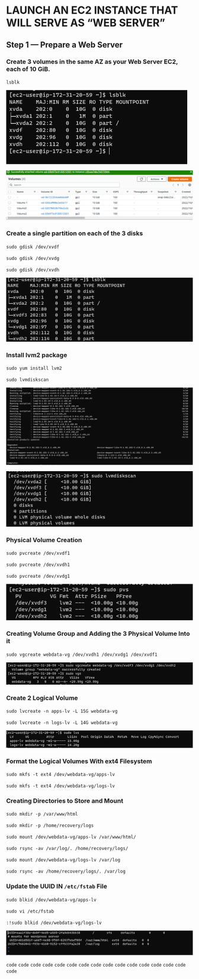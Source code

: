 # LAUNCH AN EC2 INSTANCE THAT WILL SERVE AS “WEB SERVER”

## Step 1 — Prepare a Web Server

### Create 3 volumes in the same AZ as your Web Server EC2, each of 10 GiB.

`lsblk`

![Volume-Creation](./images/Creation-of-blocks.PNG)

![Volumes-added](./images/Volumes-added.PNG)

###  Create a single partition on each of the 3 disks

`sudo gdisk /dev/xvdf`

`sudo gdisk /dev/xvdg`

`sudo gdisk /dev/xvdh`

![Partion-disc](./images/Partition-3Disks.PNG)

### Install lvm2 package

`sudo yum install lvm2`

`sudo lvmdiskscan`

![Lvm2-installation](./images/Lvm2-Installation.PNG)

![Diskscan](./images/Diskscan.PNG)

### Physical Volume Creation

`sudo pvcreate /dev/xvdf1`

`sudo pvcreate /dev/xvdh1`

`sudo pvcreate /dev/xvdg1`

![Physical-volume](./images/Physical-Volume.PNG)

### Creating Volume Group and Adding the 3 Physical Volume Into it

`sudo vgcreate webdata-vg /dev/xvdh1 /dev/xvdg1 /dev/xvdf1`

![Volume-group](./images/Volume-Group.PNG)

### Create 2 Logical Volume

`sudo lvcreate -n apps-lv -L 15G webdata-vg`

`sudo lvcreate -n logs-lv -L 14G webdata-vg`

![Logical-Creation](./images/Logical-Volume.PNG)

### Format the Logical Volumes With ext4 Filesystem

`sudo mkfs -t ext4 /dev/webdata-vg/apps-lv`

`sudo mkfs -t ext4 /dev/webdata-vg/logs-lv`

###  Creating Directories to Store and Mount

`sudo mkdir -p /var/www/html`

`sudo mkdir -p /home/recovery/logs`

`sudo mount /dev/webdata-vg/apps-lv /var/www/html/`

`sudo rsync -av /var/log/. /home/recovery/logs/`

`sudo mount /dev/webdata-vg/logs-lv /var/log`

`sudo rsync -av /home/recovery/logs/. /var/log`

### Update the UUID IN `/etc/fstab` File

`sudo blkid /dev/webdata-vg/apps-lv`

`sudo vi /etc/fstab`

`:!sudo blkid /dev/webdata-vg/logs-lv`

![Updating-UUID](./images/Update-UUID.PNG)

`code`
`code`
`code`
`code`
`code`
`code`
`code`
`code`
`code`
`code`
`code`
`code`
`code`
`code`
`code`
`code`